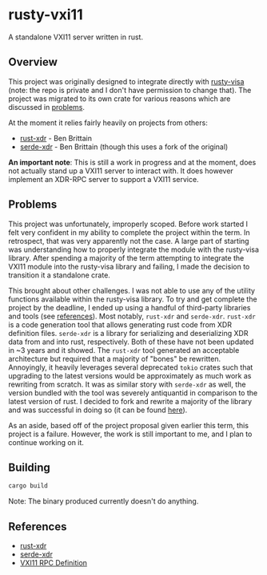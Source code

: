 # rusty-vxi11

A standalone VXI11 server written in rust.

## Overview

This project was originally designed to integrate directly with [rusty-visa](https://https://gitlab.com/andeh575/rusty-visa) (note: the repo is private and I don't have permission to change that). The project was migrated to its own crate for various reasons which are discussed in [problems](#problems).

At the moment it relies fairly heavily on projects from others:

- [rust-xdr](https://github.com/benbrittain/rust-xdr/tree/633c17c9c3a59c541e68c35a24e343c98dcdeafd) - Ben Brittain
- [serde-xdr](https://github.com/benbrittain/rust-xdr/tree/633c17c9c3a59c541e68c35a24e343c98dcdeafd/src/serde_xdr) - Ben Brittain (though this uses a fork of the original)

**An important note**: This is still a work in progress and at the moment, does not actually stand up a VXI11 server to interact with. It does however implement an XDR-RPC server to support a VXI11 service.

## Problems

This project was unfortunately, improperly scoped. Before work started I felt very confident in my ability to complete the project within the term. In retrospect, that was very apparently not the case. A large part of starting was understanding how to properly integrate the module with the rusty-visa library. After spending a majority of the term attempting to integrate the VXI11 module into the rusty-visa library and failing, I made the decision to transition it a standalone crate.

This brought about other challenges. I was not able to use any of the utility functions available within the rusty-visa library. To try and get complete the project by the deadline, I ended up using a handful of third-party libraries and tools (see [references](#references)). Most notably, `rust-xdr` and `serde-xdr`. `rust-xdr` is a code generation tool that allows generating rust code from XDR definition files. `serde-xdr` is a library for serializing and deserializing XDR data from and into rust, respectively. Both of these have not been updated in ~3 years and it showed. The `rust-xdr` tool generated an acceptable architecture but required that a majority of "bones" be rewritten. Annoyingly, it heavily leverages several deprecated `tokio` crates such that upgrading to the latest versions would be approximately as much work as rewriting from scratch. It was as similar story with `serde-xdr` as well, the version bundled with the tool was severely antiquantid in comparison to the latest version of rust. I decided to fork and rewrite a majority of the library and was successful in doing so (it can be found [here](https://github.com/samgomena/serde-xdr)).

As an aside, based off of the project proposal given earlier this term, this project is a failure. However, the work is still important to me, and I plan to continue working on it.

## Building

```rust
cargo build
```

Note: The binary produced currently doesn't do anything.

## References

- [rust-xdr](https://github.com/benbrittain/rust-xdr/tree/633c17c9c3a59c541e68c35a24e343c98dcdeafd)
- [serde-xdr](https://github.com/benbrittain/rust-xdr/tree/633c17c9c3a59c541e68c35a24e343c98dcdeafd/src/serde_xdr)
- [VXI11 RPC Definition](https://github.com/applied-optics/vxi11/blob/master/library/vxi11.x)

